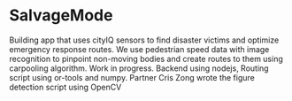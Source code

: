 # SalvageMode
Building app that uses cityIQ sensors to find disaster victims and optimize emergency response routes. We use pedestrian speed data with image recognition to pinpoint non-moving bodies and create routes to them using carpooling algorithm.
Work in progress. Backend using nodejs, Routing script using or-tools and numpy. Partner Cris Zong wrote the figure detection script using OpenCV

